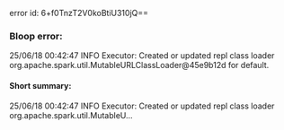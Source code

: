 error id: 6+f0TnzT2V0koBtiU310jQ==
### Bloop error:

25/06/18 00:42:47 INFO Executor: Created or updated repl class loader org.apache.spark.util.MutableURLClassLoader@45e9b12d for default.
#### Short summary: 

25/06/18 00:42:47 INFO Executor: Created or updated repl class loader org.apache.spark.util.MutableU...